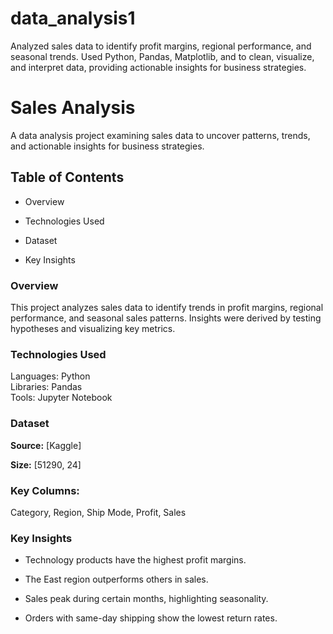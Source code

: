 # data_analysis1
Analyzed sales data to identify profit margins, regional performance, and seasonal trends. Used Python, Pandas, Matplotlib, and to clean, visualize, and interpret data, providing actionable insights for business strategies.


# **Sales Analysis**

A data analysis project examining sales data to uncover patterns, trends, and actionable insights for business strategies.


## **Table of Contents**

- Overview  

- Technologies Used  

- Dataset  

- Key Insights  



### **Overview**  

This project analyzes sales data to identify trends in profit margins, regional performance, and seasonal sales patterns. Insights were derived by testing hypotheses and visualizing key metrics.  


### **Technologies Used**  

Languages: Python  
Libraries: Pandas  
Tools: Jupyter Notebook  

### **Dataset**  

**Source:** [Kaggle]  

**Size:** [51290, 24] 

### **Key Columns**:

Category, Region, Ship Mode, Profit, Sales  


### **Key Insights**  

- Technology products have the highest profit margins.  

- The East region outperforms others in sales.  

- Sales peak during certain months, highlighting seasonality.  

-  Orders with same-day shipping show the lowest return rates.
